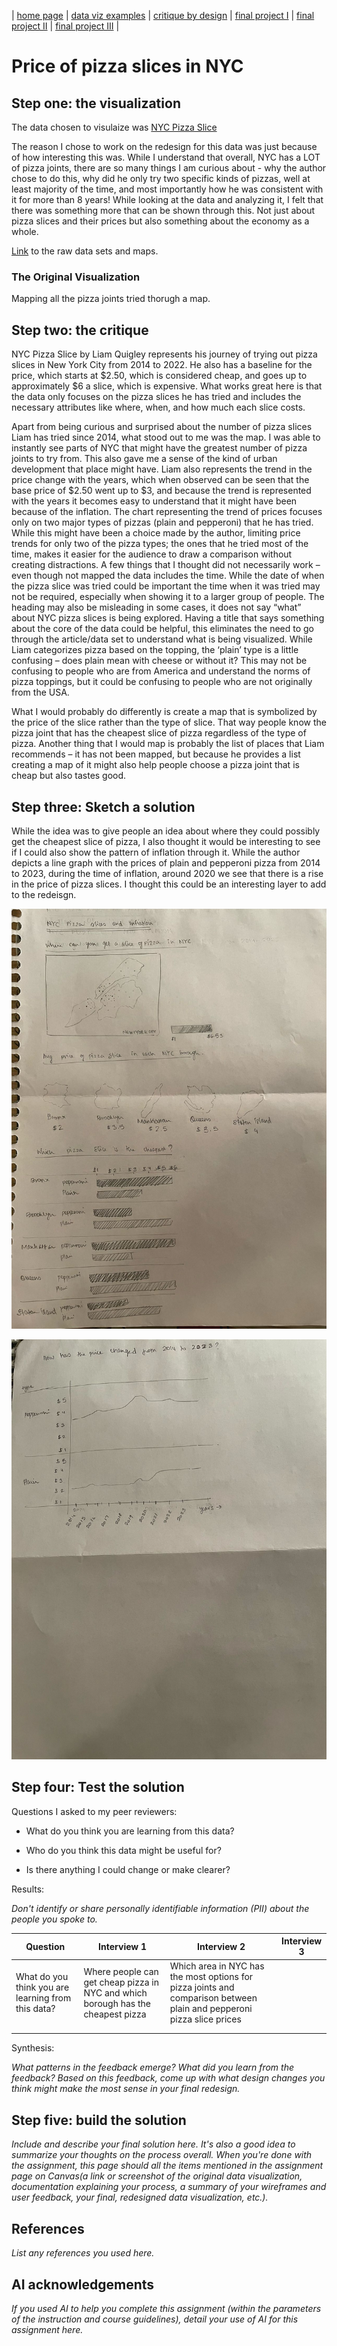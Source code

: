 | [home page](https://cmustudent.github.io/tswd-portfolio-templates/) | [data viz examples](dataviz-examples) | [critique by design](critique-by-design) | [final project I](final-project-part-one) | [final project II](final-project-part-two) | [final project III](final-project-part-three) |

# Price of pizza slices in NYC 


## Step one: the visualization

The data chosen to visulaize was [NYC Pizza Slice](https://elkue.com/nyc-slice/)

The reason I chose to work on the redesign for this data was just because of how interesting this was. While I understand that overall, NYC has a LOT of pizza joints, there are so many things I am curious about - why the author chose to do this, why did he only try two specific kinds of pizzas, well at least majority of the time, and most importantly how he was consistent with it for more than 8 years! While looking at the data and analyzing it, I felt that there was something more that can be shown through this. Not just about pizza slices and their prices but also something about the economy as a whole. 

[Link](https://data.world/makeovermonday/2023w5) to the raw data sets and maps.  

### The Original Visualization 

Mapping all the pizza joints tried thorugh a map.


## Step two: the critique

NYC Pizza Slice by Liam Quigley represents his journey of trying out pizza slices in New York City from 2014 to 2022. He also has a baseline for the price, which starts at $2.50, which is considered cheap, and goes up to approximately $6 a slice, which is expensive. What works great here is that the data only focuses on the pizza slices he has tried and includes the necessary attributes like where, when, and how much each slice costs. 

Apart from being curious and surprised about the number of pizza slices Liam has tried since 2014, what stood out to me was the map. I was able to instantly see parts of NYC that might have the greatest number of pizza joints to try from. This also gave me a sense of the kind of urban development that place might have. 
Liam also represents the trend in the price change with the years, which when observed can be seen that the base price of $2.50 went up to $3, and because the trend is represented with the years it becomes easy to understand that it might have been because of the inflation. The chart representing the trend of prices focuses only on two major types of pizzas (plain and pepperoni) that he has tried. While this might have been a choice made by the author, limiting price trends for only two of the pizza types; the ones that he tried most of the time, makes it easier for the audience to draw a comparison without creating distractions. 
A few things that I thought did not necessarily work – even though not mapped the data includes the time. While the date of when the pizza slice was tried could be important the time when it was tried may not be required, especially when showing it to a larger group of people. The heading may also be misleading in some cases, it does not say “what” about NYC pizza slices is being explored. Having a title that says something about the core of the data could be helpful, this eliminates the need to go through the article/data set to understand what is being visualized. While Liam categorizes pizza based on the topping, the ‘plain’ type is a little confusing – does plain mean with cheese or without it? This may not be confusing to people who are from America and understand the norms of pizza toppings, but it could be confusing to people who are not originally from the USA. 

What I would probably do differently is create a map that is symbolized by the price of the slice rather than the type of slice. That way people know the pizza joint that has the cheapest slice of pizza regardless of the type of pizza. Another thing that I would map is probably the list of places that Liam recommends – it has not been mapped, but because he provides a list creating a map of it might also help people choose a pizza joint that is cheap but also tastes good. 


## Step three: Sketch a solution

While the idea was to give people an idea about where they could possibly get the cheapest slice of pizza, I also thought it would be interesting to see if I could also show the pattern of inflation through it. While the author depicts a line graph with the prices of plain and pepperoni pizza from 2014 to 2023, during the time of inflation, around 2020 we see that there is a rise in the price of pizza slices. I thought this could be an interesting layer to add to the redeisgn. 

![Solution](Pizza1.jpeg)

![Solution](Pizza2.jpeg)


## Step four: Test the solution

Questions I asked to my peer reviewers:

- What do you think you are learning from this data?

- Who do you think this data might be useful for?

- Is there anything I could change or make clearer?


Results: 

_Don't identify or share personally identifiable information (PII) about the people you spoke to._


| Question | Interview 1 | Interview 2 |  Interview 3 |
|----------|-------------|-------------|------------- |
| What do you think you are learning from this data? | Where people can get cheap pizza in NYC and which borough has the cheapest pizza | Which area in NYC has the most options for pizza joints and comparison between plain and pepperoni pizza slice prices |        
|          |             |             |              |
|          |             |             |              |

Synthesis: 

_What patterns in the feedback emerge?  What did you learn from the feedback?  Based on this feedback, come up with what design changes you think might make the most sense in your final redesign._

## Step five: build the solution

_Include and describe your final solution here. It's also a good idea to summarize your thoughts on the process overall. When you're done with the assignment, this page should all the items mentioned in the assignment page on Canvas(a link or screenshot of the original data visualization, documentation explaining your process, a summary of your wireframes and user feedback, your final, redesigned data visualization, etc.)._

## References
_List any references you used here._

## AI acknowledgements
_If you used AI to help you complete this assignment (within the parameters of the instruction and course guidelines), detail your use of AI for this assignment here._

